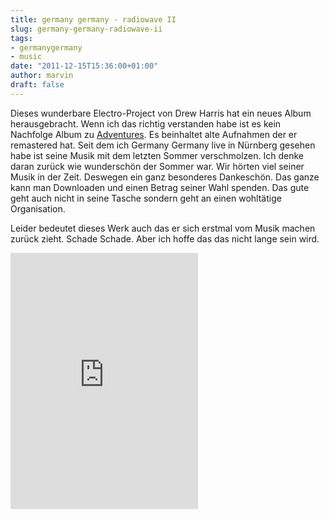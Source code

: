 ```yaml
---
title: germany germany - radiowave II
slug: germany-germany-radiowave-ii
tags:
- germanygermany
- music
date: "2011-12-15T15:36:00+01:00"
author: marvin
draft: false
---
```

Dieses wunderbare Electro-Project von Drew Harris hat ein neues Album
herausgebracht. Wenn ich das richtig verstanden habe ist es kein
Nachfolge Album zu
[Adventures](http://grmnygrmny.bandcamp.com/album/adventures). Es
beinhaltet alte Aufnahmen der er remastered hat. Seit dem ich Germany
Germany live in Nürnberg gesehen habe ist seine Musik mit dem letzten
Sommer verschmolzen. Ich denke daran zurück wie wunderschön der Sommer
war. Wir hörten viel seiner Musik in der Zeit. Deswegen ein ganz
besonderes Dankeschön. Das ganze kann man Downloaden und einen Betrag
seiner Wahl spenden. Das gute geht auch nicht in seine Tasche sondern
geht an einen wohltätige Organisation.

Leider bedeutet dieses Werk auch das er sich erstmal vom Musik machen
zurück zieht. Schade Schade. Aber ich hoffe das das nicht lange sein
wird.

<iframe style="position: relative; display: block; width: 300px; height: 410px;" src="http://bandcamp.com/EmbeddedPlayer/v=2/album=2240028907/size=grande3/bgcol=FFFFFF/linkcol=4285BB/" frameborder="0" width="300" height="410"></iframe>